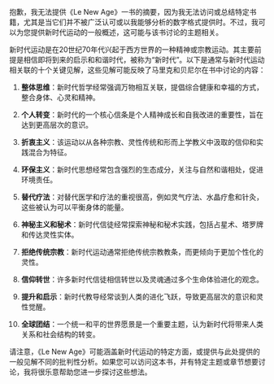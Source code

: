 抱歉，我无法提供《Le New Age》一书的摘要，因为我无法访问或总结特定书籍，尤其是当它们并不被广泛认可或以我能够分析的数字格式提供时。不过，我可以为您提供新时代运动的一般概述，这可能与该书讨论的主题相关。

新时代运动是在20世纪70年代兴起于西方世界的一种精神或宗教运动。其主要前提是相信即将到来的启示和和谐时代，被称为“新时代”。以下是通常与新时代运动相关联的十个关键见解，这些见解可能反映了马里克和贝尼尔在书中讨论的内容：

1. **整体思维**：新时代哲学经常强调万物相互关联，提倡综合健康和幸福的方式，整合身体、心灵和精神。

2. **个人转变**：新时代的一个核心信条是个人精神成长和自我改进的重要性，旨在达到更高层次的意识。

3. **折衷主义**：该运动以从各种宗教、灵性传统和形而上学教义中汲取的信仰和实践混合为特征。

4. **环保主义**：新时代思想经常包含强烈的生态成分，关注与自然和谐相处，促进环境责任。

5. **替代疗法**：对替代医学和疗法的重视很高，例如灵气疗法、水晶疗愈和针灸，这些被认为可以平衡身体的能量。

6. **神秘主义和秘术**：新时代信徒经常探索神秘和秘术实践，包括占星术、塔罗牌和传达灵性实体。

7. **拒绝传统宗教**：新时代运动通常拒绝传统宗教教条，而更倾向于更加个性化的灵性。

8. **信仰转世**：许多新时代信徒相信转世以及灵魂通过多个生命体验进化的观念。

9. **提升和启示**：新时代教导经常谈到人类的进化飞跃，导致更高层次的意识和灵性觉醒。

10. **全球团结**：一个统一和平的世界愿景是一个重要主题，认为新时代将带来人类关系和社会结构的转变。

请注意，《Le New Age》可能涵盖新时代运动的特定方面，或提供与此处提供的一般见解不同的批判性分析。如果您可以访问这本书，并有特定主题或章节想要讨论，我将很乐意帮助您进一步探讨这些想法。